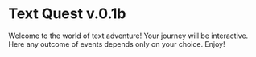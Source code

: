 # Text Quest v.0.1b
Welcome to the world of text adventure! Your journey will be interactive. Here any outcome of events depends only on your choice. Enjoy!